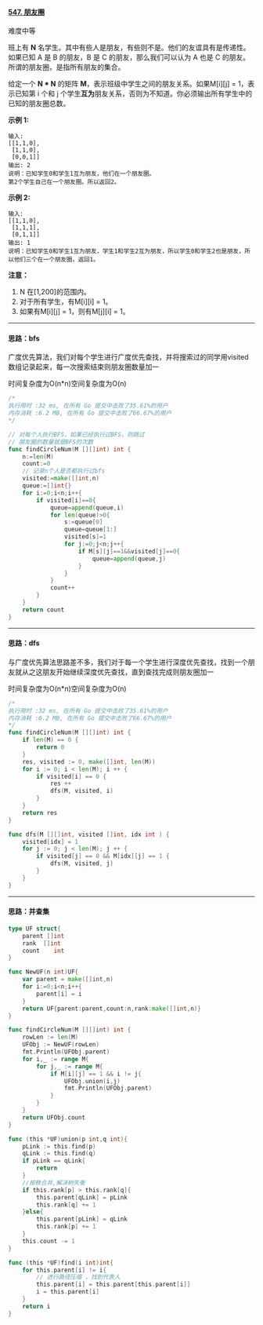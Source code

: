 #### [547. 朋友圈](https://leetcode-cn.com/problems/friend-circles/)

难度中等

班上有 **N** 名学生。其中有些人是朋友，有些则不是。他们的友谊具有是传递性。如果已知 A 是 B 的朋友，B 是 C 的朋友，那么我们可以认为 A 也是 C 的朋友。所谓的朋友圈，是指所有朋友的集合。

给定一个 **N \* N** 的矩阵 **M**，表示班级中学生之间的朋友关系。如果M[i][j] = 1，表示已知第 i 个和 j 个学生**互为**朋友关系，否则为不知道。你必须输出所有学生中的已知的朋友圈总数。

**示例 1:**

```
输入: 
[[1,1,0],
 [1,1,0],
 [0,0,1]]
输出: 2 
说明：已知学生0和学生1互为朋友，他们在一个朋友圈。
第2个学生自己在一个朋友圈。所以返回2。
```

**示例 2:**

```
输入: 
[[1,1,0],
 [1,1,1],
 [0,1,1]]
输出: 1
说明：已知学生0和学生1互为朋友，学生1和学生2互为朋友，所以学生0和学生2也是朋友，所以他们三个在一个朋友圈，返回1。
```

**注意：**

1. N 在[1,200]的范围内。
2. 对于所有学生，有M[i][i] = 1。
3. 如果有M[i][j] = 1，则有M[j][i] = 1。



------

#### 思路：bfs

广度优先算法，我们对每个学生进行广度优先查找，并将搜索过的同学用visited数组记录起来，每一次搜索结束则朋友圈数量加一

时间复杂度为O(n*n)空间复杂度为O(n)

```go
/*
执行用时 :32 ms, 在所有 Go 提交中击败了35.61%的用户
内存消耗 :6.2 MB, 在所有 Go 提交中击败了66.67%的用户
*/

// 对每个人执行BFS，如果已经执行过BFS，则跳过
// 朋友圈的数量就是BFS的次数
func findCircleNum(M [][]int) int {
    n:=len(M)
    count:=0
    // 记录n个人是否都执行过bfs
    visited:=make([]int,n)
    queue:=[]int{}
    for i:=0;i<n;i++{
        if visited[i]==0{
            queue=append(queue,i)
            for len(queue)>0{
                s:=queue[0]
                queue=queue[1:]
                visited[s]=1
                for j:=0;j<n;j++{
                    if M[s][j]==1&&visited[j]==0{
                        queue=append(queue,j)
                    }
                }
            }
            count++
        }
    }
    return count
}
```





------

#### 思路：dfs

与广度优先算法思路差不多，我们对于每一个学生进行深度优先查找，找到一个朋友就从之这朋友开始继续深度优先查找，直到查找完成则朋友圈加一

时间复杂度为O(n*n)空间复杂度为O(n)

```go
/*
执行用时 :32 ms, 在所有 Go 提交中击败了35.61%的用户
内存消耗 :6.2 MB, 在所有 Go 提交中击败了66.67%的用户
*/
func findCircleNum(M [][]int) int {
	if len(M) == 0 {
		return 0
	}
	res, visited := 0, make([]int, len(M))
	for i := 0; i < len(M); i ++ {
		if visited[i] == 0 {
			res ++
			dfs(M, visited, i)
		}
	}
	return res
}

func dfs(M [][]int, visited []int, idx int ) {
	visited[idx] = 1
	for j := 0; j < len(M); j ++ {
		if visited[j] == 0 && M[idx][j] == 1 {
			dfs(M, visited, j)
		}
	}
}
```

------

#### 思路：并查集



```go
type UF struct{
    parent []int
    rank  []int
    count    int
}

func NewUF(n int)UF{
    var parent = make([]int,n)
    for i:=0;i<n;i++{
        parent[i] = i
    }
    return UF{parent:parent,count:n,rank:make([]int,n)}
}

func findCircleNum(M [][]int) int {
    rowLen := len(M)
    UFObj := NewUF(rowLen)
    fmt.Println(UFObj.parent)
    for i,_ := range M{
        for j,_ := range M{
            if M[i][j] == 1 && i != j{
                UFObj.union(i,j)
                fmt.Println(UFObj.parent)
            }
        }
    }
    return UFObj.count
}

func (this *UF)union(p int,q int){
    pLink := this.find(p)
    qLink := this.find(q)
    if pLink == qLink{
        return 
    }
    //按秩合并,解决树失衡
    if this.rank[p] > this.rank[q]{
        this.parent[qLink] = pLink
        this.rank[q] += 1
    }else{
        this.parent[pLink] = qLink
        this.rank[p] += 1
    }
    this.count -= 1
}

func (this *UF)find(i int)int{
    for this.parent[i] != i{
        // 进行路径压缩 ，找到代表人
        this.parent[i] = this.parent[this.parent[i]]
        i = this.parent[i]
    }
    return i
}



```

